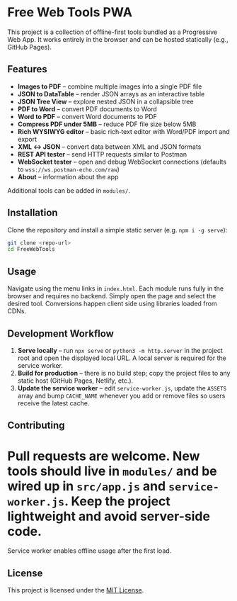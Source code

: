 # Free Web Tools PWA

This project is a collection of offline-first tools bundled as a Progressive Web App. It works entirely in the browser and can be hosted statically (e.g., GitHub Pages).

## Features
- **Images to PDF** – combine multiple images into a single PDF file
- **JSON to DataTable** – render JSON arrays as an interactive table
- **JSON Tree View** – explore nested JSON in a collapsible tree
- **PDF to Word** – convert PDF documents to Word
- **Word to PDF** – convert Word documents to PDF
- **Compress PDF under 5MB** – reduce PDF file size below 5MB
- **Rich WYSIWYG editor** – basic rich‑text editor with Word/PDF import and export
- **XML ↔ JSON** – convert data between XML and JSON formats
- **REST API tester** – send HTTP requests similar to Postman
- **WebSocket tester** – open and debug WebSocket connections (defaults to `wss://ws.postman-echo.com/raw`)
- **About** – information about the app

Additional tools can be added in `modules/`.

## Installation
Clone the repository and install a simple static server (e.g. `npm i -g serve`):

```bash
git clone <repo-url>
cd FreeWebTools
```

## Usage
Navigate using the menu links in `index.html`. Each module runs fully in the browser and requires no backend. Simply open the page and select the desired tool. Conversions happen client side using libraries loaded from CDNs.

## Development Workflow
1. **Serve locally** – run `npx serve` or `python3 -m http.server` in the project root and open the displayed local URL. A local server is required for the service worker.
2. **Build for production** – there is no build step; copy the project files to any static host (GitHub Pages, Netlify, etc.).
3. **Update the service worker** – edit `service-worker.js`, update the `ASSETS` array and bump `CACHE_NAME` whenever you add or remove files so users receive the latest cache.


## Contributing
Pull requests are welcome. New tools should live in `modules/` and be wired up in `src/app.js` and `service-worker.js`. Keep the project lightweight and avoid server-side code.
=======
Service worker enables offline usage after the first load.

## License
This project is licensed under the [MIT License](LICENSE).

